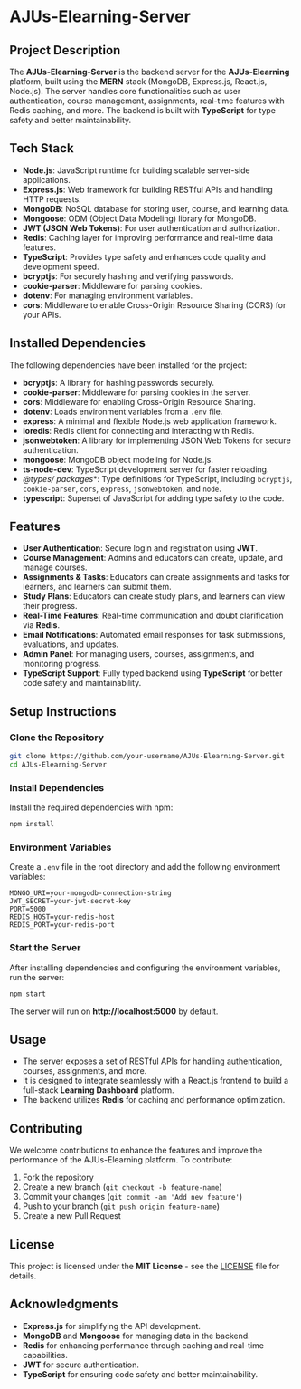 # **AJUs-Elearning-Server**

## **Project Description**

The **AJUs-Elearning-Server** is the backend server for the **AJUs-Elearning** platform, built using the **MERN** stack (MongoDB, Express.js, React.js, Node.js). The server handles core functionalities such as user authentication, course management, assignments, real-time features with Redis caching, and more. The backend is built with **TypeScript** for type safety and better maintainability.

## **Tech Stack**

- **Node.js**: JavaScript runtime for building scalable server-side applications.
- **Express.js**: Web framework for building RESTful APIs and handling HTTP requests.
- **MongoDB**: NoSQL database for storing user, course, and learning data.
- **Mongoose**: ODM (Object Data Modeling) library for MongoDB.
- **JWT (JSON Web Tokens)**: For user authentication and authorization.
- **Redis**: Caching layer for improving performance and real-time data features.
- **TypeScript**: Provides type safety and enhances code quality and development speed.
- **bcryptjs**: For securely hashing and verifying passwords.
- **cookie-parser**: Middleware for parsing cookies.
- **dotenv**: For managing environment variables.
- **cors**: Middleware to enable Cross-Origin Resource Sharing (CORS) for your APIs.

## **Installed Dependencies**

The following dependencies have been installed for the project:

- **bcryptjs**: A library for hashing passwords securely.
- **cookie-parser**: Middleware for parsing cookies in the server.
- **cors**: Middleware for enabling Cross-Origin Resource Sharing.
- **dotenv**: Loads environment variables from a `.env` file.
- **express**: A minimal and flexible Node.js web application framework.
- **ioredis**: Redis client for connecting and interacting with Redis.
- **jsonwebtoken**: A library for implementing JSON Web Tokens for secure authentication.
- **mongoose**: MongoDB object modeling for Node.js.
- **ts-node-dev**: TypeScript development server for faster reloading.
- **@types/* packages**: Type definitions for TypeScript, including `bcryptjs`, `cookie-parser`, `cors`, `express`, `jsonwebtoken`, and `node`.
- **typescript**: Superset of JavaScript for adding type safety to the code.

## **Features**

- **User Authentication**: Secure login and registration using **JWT**.
- **Course Management**: Admins and educators can create, update, and manage courses.
- **Assignments & Tasks**: Educators can create assignments and tasks for learners, and learners can submit them.
- **Study Plans**: Educators can create study plans, and learners can view their progress.
- **Real-Time Features**: Real-time communication and doubt clarification via **Redis**.
- **Email Notifications**: Automated email responses for task submissions, evaluations, and updates.
- **Admin Panel**: For managing users, courses, assignments, and monitoring progress.
- **TypeScript Support**: Fully typed backend using **TypeScript** for better code safety and maintainability.

## **Setup Instructions**

### **Clone the Repository**
```bash
git clone https://github.com/your-username/AJUs-Elearning-Server.git
cd AJUs-Elearning-Server
```

### **Install Dependencies**
Install the required dependencies with npm:
```bash
npm install
```

### **Environment Variables**
Create a `.env` file in the root directory and add the following environment variables:

```plaintext
MONGO_URI=your-mongodb-connection-string
JWT_SECRET=your-jwt-secret-key
PORT=5000
REDIS_HOST=your-redis-host
REDIS_PORT=your-redis-port
```

### **Start the Server**
After installing dependencies and configuring the environment variables, run the server:

```bash
npm start
```

The server will run on **http://localhost:5000** by default.

## **Usage**

- The server exposes a set of RESTful APIs for handling authentication, courses, assignments, and more.
- It is designed to integrate seamlessly with a React.js frontend to build a full-stack **Learning Dashboard** platform.
- The backend utilizes **Redis** for caching and performance optimization.

## **Contributing**

We welcome contributions to enhance the features and improve the performance of the AJUs-Elearning platform. To contribute:

1. Fork the repository
2. Create a new branch (`git checkout -b feature-name`)
3. Commit your changes (`git commit -am 'Add new feature'`)
4. Push to your branch (`git push origin feature-name`)
5. Create a new Pull Request

## **License**

This project is licensed under the **MIT License** - see the [LICENSE](LICENSE) file for details.

## **Acknowledgments**

- **Express.js** for simplifying the API development.
- **MongoDB** and **Mongoose** for managing data in the backend.
- **Redis** for enhancing performance through caching and real-time capabilities.
- **JWT** for secure authentication.
- **TypeScript** for ensuring code safety and better maintainability.

